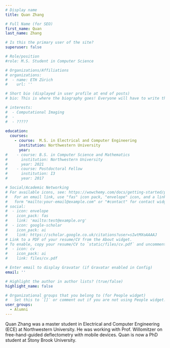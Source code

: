 ```yaml
---
# Display name
title: Quan Zhang

# Full Name (for SEO)
first_name: Quan
last_name: Zhang

# Is this the primary user of the site?
superuser: false

# Role/position
#role: M.S. Student in Computer Science

# Organizations/Affiliations
# organizations:
#  - name: ETH Zürich
#    url: ''

# Short bio (displayed in user profile at end of posts)
# bio: This is where the biography goes! Everyone will have to write this.

# interests:
#  - Computational Imaging
#  - 
#  - ????? 
  
education:
  courses:
    - course:  M.S. in Electrical and Computer Engineering
      institution: Northwestern University
      year: 
#    - course: B.S. in Computer Science and Mathematics
#      institution: Northwestern University
#      year: 2021
#    - course: Postdoctoral Fellow
#      institution: I3
#      year: 2017

# Social/Academic Networking
# For available icons, see: https://wowchemy.com/docs/getting-started/page-builder/#icons
#   For an email link, use "fas" icon pack, "envelope" icon, and a link in the
#   form "mailto:your-email@example.com" or "#contact" for contact widget.
# social:
#  - icon: envelope
#    icon_pack: fas
#    link: 'mailto:test@example.org'
#  - icon: google-scholar
#    icon_pack: ai
#    link: https://scholar.google.co.uk/citations?user=sIwtMXoAAAAJ
# Link to a PDF of your resume/CV from the About widget.
# To enable, copy your resume/CV to `static/files/cv.pdf` and uncomment the lines below.
#  - icon: cv
#    icon_pack: ai
#    link: files/cv.pdf

# Enter email to display Gravatar (if Gravatar enabled in Config)
email: ''

# Highlight the author in author lists? (true/false)
highlight_name: false

# Organizational groups that you belong to (for People widget)
#   Set this to `[]` or comment out if you are not using People widget.
user_groups:
  - Alumni
---
```


  Quan Zhang was a master student in Electrical and Computer Engineering (ECE) at Northwestern University. He was working with Prof. Willomitzer on free-hand-guided deflectometry with mobile devices. Quan is now a PhD student at Stony Brook University.


